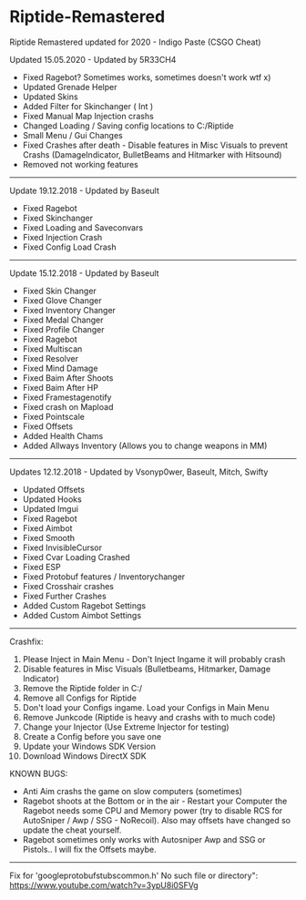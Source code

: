 # Riptide-Remastered
Riptide Remastered updated for 2020 - Indigo Paste (CSGO Cheat)

Updated 15.05.2020 - Updated by 5R33CH4

- Fixed Ragebot? Sometimes works, sometimes doesn't work wtf x)
- Updated Grenade Helper
- Updated Skins
- Added Filter for Skinchanger ( Int )
- Fixed Manual Map Injection crashs
- Changed Loading / Saving config locations to C:/Riptide
- Small Menu / Gui Changes
- Fixed Crashes after death - Disable features in Misc Visuals to prevent Crashs (DamageIndicator, BulletBeams and Hitmarker with Hitsound)
- Removed not working features
________________________________________________________________

Update 19.12.2018 - Updated by Baseult

- Fixed Ragebot
- Fixed Skinchanger
- Fixed Loading and Saveconvars
- Fixed Injection Crash
- Fixed Config Load Crash
_________________________________________________________________

Update 15.12.2018 - Updated by Baseult

- Fixed Skin Changer
- Fixed Glove Changer
- Fixed Inventory Changer
- Fixed Medal Changer
- Fixed Profile Changer
- Fixed Ragebot
- Fixed Multiscan
- Fixed Resolver
- Fixed Mind Damage
- Fixed Baim After Shoots
- Fixed Baim After HP
- Fixed Framestagenotify
- Fixed crash on Mapload
- Fixed Pointscale 
- Fixed Offsets
- Added Health Chams
- Added Allways Inventory (Allows you to change weapons in MM)
_________________________________________________________________

Updates 12.12.2018 - Updated by Vsonyp0wer, Baseult, Mitch, Swifty

- Updated Offsets
- Updated Hooks
- Updated Imgui
- Fixed Ragebot
- Fixed Aimbot
- Fixed Smooth
- Fixed InvisibleCursor
- Fixed Cvar Loading Crashed
- Fixed ESP
- Fixed Protobuf features / Inventorychanger
- Fixed Crosshair crashes
- Fixed Further Crashes
- Added Custom Ragebot Settings
- Added Custom Aimbot Settings

---------------------------------------------------------------------------------------------------------------------------------------

Crashfix:

1. Please Inject in Main Menu - Don't Inject Ingame it will probably crash
2. Disable features in Misc Visuals (Bulletbeams, Hitmarker, Damage Indicator)
3. Remove the Riptide folder in C:/
4. Remove all Configs for Riptide
5. Don't load your Configs ingame. Load your Configs in Main Menu
6. Remove Junkcode (Riptide is heavy and crashs with to much code)
7. Change your Injector (Use Extreme Injector for testing)
8. Create a Config before you save one
9. Update your Windows SDK Version
10. Download Windows DirectX SDK

KNOWN BUGS:
- Anti Aim crashs the game on slow computers (sometimes)
- Ragebot shoots at the Bottom or in the air - Restart your Computer the Ragebot needs some CPU and Memory power (try to disable RCS for AutoSniper / Awp / SSG - NoRecoil). Also may offsets have changed so update the cheat yourself.
- Ragebot sometimes only works with Autosniper Awp and SSG or Pistols.. I will fix the Offsets maybe.

--------------------------------------------------------------------------------------------------------------------------------------

Fix for 'googleprotobufstubscommon.h' No such file or directory": https://www.youtube.com/watch?v=3ypU8i0SFVg
